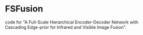 # FSFusion
code for "A Full-Scale Hierarchical Encoder-Decoder Network with Cascading Edge-prior for Infrared and Visible Image Fusion".
